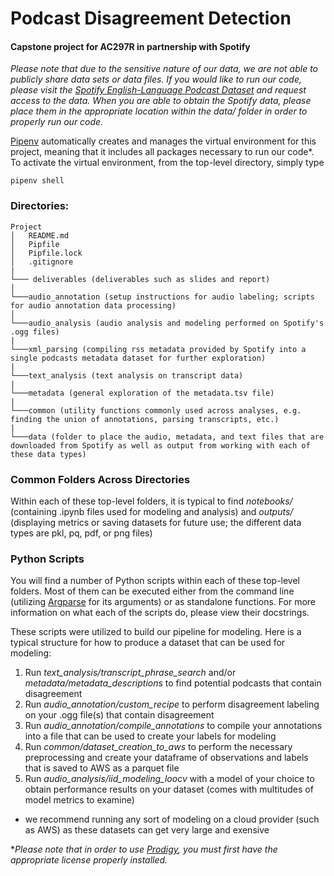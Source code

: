 # Podcast Disagreement Detection
#### Capstone project for AC297R in partnership with Spotify

*Please note that due to the sensitive nature of our data, we are not able to publicly share data sets or data files. If you would like to run our code, please visit the [Spotify English-Language Podcast Dataset](https://podcastsdataset.byspotify.com/) and request access to the data. When you are able to obtain the Spotify data, please place them in the appropriate location within the data/ folder in order to properly run our code.*

[Pipenv](https://pipenv.pypa.io/en/latest/) automatically creates and manages the virtual environment for this project, meaning that it includes all packages necessary to run our code*. To activate the virtual environment, from the top-level directory, simply type

```
pipenv shell
```

### Directories:

```
Project
│   README.md
│   Pipfile
│   Pipfile.lock
│   .gitignore
|
└─── deliverables (deliverables such as slides and report)
│
└───audio_annotation (setup instructions for audio labeling; scripts for audio annotation data processing)
│
└───audio_analysis (audio analysis and modeling performed on Spotify's .ogg files)
|
└───xml_parsing (compiling rss metadata provided by Spotify into a single podcasts metadata dataset for further exploration)
|
└───text_analysis (text analysis on transcript data)
|
└───metadata (general exploration of the metadata.tsv file)
|    
└───common (utility functions commonly used across analyses, e.g. finding the union of annotations, parsing transcripts, etc.)
|
└───data (folder to place the audio, metadata, and text files that are downloaded from Spotify as well as output from working with each of these data types)
```


### Common Folders Across Directories
Within each of these top-level folders, it is typical to find *notebooks/* (containing .ipynb files used for modeling and analysis) and *outputs/* (displaying metrics or saving datasets for future use; the different data types are pkl, pq, pdf, or png files)

### Python Scripts
You will find a number of Python scripts within each of these top-level folders. Most of them can be executed either from the command line (utilizing [Argparse](https://docs.python.org/3/library/argparse.html) for its arguments) or as standalone functions. For more information on what each of the scripts do, please view their docstrings. 

These scripts were utilized to build our pipeline for  modeling. Here is a typical structure for how to produce a dataset that can be used for modeling:
1. Run *text_analysis/transcript_phrase_search* and/or *metadata/metadata_descriptions* to find potential podcasts that contain disagreement
2. Run *audio_annotation/custom_recipe* to perform disagreement labeling on your .ogg file(s) that contain disagreement
3. Run *audio_annotation/compile_annotations* to compile your annotations into a file that can be used to create your labels for modeling
4. Run *common/dataset_creation_to_aws* to perform the necessary preprocessing and create your dataframe of observations and labels that is saved to AWS as a parquet file
5. Run *audio_analysis/iid_modeling_loocv* with a model of your choice to obtain performance results on your dataset (comes with multitudes of model metrics to examine)
  - we recommend running any sort of modeling on a cloud provider (such as AWS) as these datasets can get very large and exensive

**Please note that in order to use [Prodigy](https://prodi.gy/), you must first have the appropriate license properly installed.*

